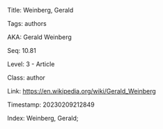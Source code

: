 Title:  Weinberg, Gerald

Tags:   authors

AKA:    Gerald Weinberg

Seq:    10.81

Level:  3 - Article

Class:  author

Link:   https://en.wikipedia.org/wiki/Gerald_Weinberg

Timestamp: 20230209212849

Index:  Weinberg, Gerald; 
